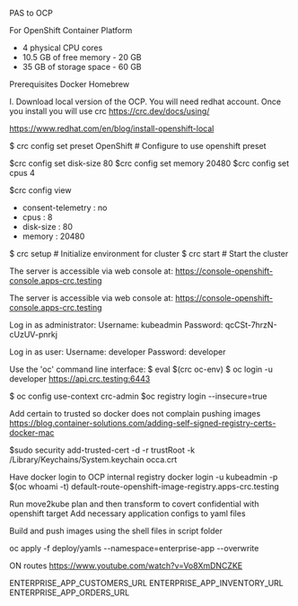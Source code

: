 
PAS to OCP

For OpenShift Container Platform
* 4 physical CPU cores
* 10.5 GB of free memory - 20 GB
* 35 GB of storage space - 60 GB

Prerequisites
Docker
Homebrew

I. Download local version of the OCP.  You will need redhat account.
Once you install you will use crc https://crc.dev/docs/using/

https://www.redhat.com/en/blog/install-openshift-local

$ crc config set preset OpenShift # Configure to use openshift preset

$crc config set disk-size 80 
$crc config set memory 20480 
$crc config set cpus 4   

$crc config view

- consent-telemetry          : no
- cpus                                 : 8
- disk-size                          : 80
- memory                            : 20480

$ crc setup # Initialize environment for cluster
$ crc start # Start the cluster


The server is accessible via web console at:
  https://console-openshift-console.apps-crc.testing

The server is accessible via web console at:
  https://console-openshift-console.apps-crc.testing

Log in as administrator:
  Username: kubeadmin
  Password: qcCSt-7hrzN-cUzUV-pnrkj

Log in as user:
  Username: developer
  Password: developer

Use the 'oc' command line interface:
  $ eval $(crc oc-env)
  $ oc login -u developer https://api.crc.testing:6443


$ oc config use-context crc-admin
$oc registry login --insecure=true


Add certain to trusted so docker does not complain pushing images
https://blog.container-solutions.com/adding-self-signed-registry-certs-docker-mac

$sudo security add-trusted-cert -d -r trustRoot -k /Library/Keychains/System.keychain occa.crt

Have docker login to OCP internal registry
docker login -u kubeadmin -p $(oc whoami -t) default-route-openshift-image-registry.apps-crc.testing

Run move2kube plan and then transform to covert confidential with openshift target
Add necessary application configs to yaml files

Build and push images using the shell files in script folder

oc apply -f deploy/yamls --namespace=enterprise-app --overwrite


ON routes
https://www.youtube.com/watch?v=Vo8XmDNCZKE


ENTERPRISE_APP_CUSTOMERS_URL
ENTERPRISE_APP_INVENTORY_URL
ENTERPRISE_APP_ORDERS_URL


